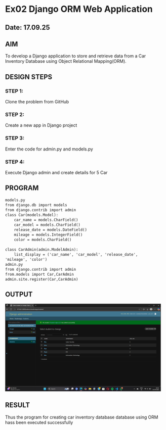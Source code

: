 # Ex02 Django ORM Web Application
## Date: 17.09.25

## AIM
To develop a Django application to store and retrieve data from a Car Inventory Database using Object Relational Mapping(ORM).

## DESIGN STEPS

### STEP 1:
Clone the problem from GitHub

### STEP 2:
Create a new app in Django project

### STEP 3:
Enter the code for admin.py and models.py

### STEP 4:
Execute Django admin and create details for 5 Car 

## PROGRAM

```
models.py
from django.db import models
from django.contrib import admin
class Car(models.Model):
    car_name = models.CharField()
    car_model = models.CharField()
    release_date = models.DateField()
    mileage = models.IntegerField()
    color = models.CharField()

class CarAdmin(admin.ModelAdmin):
    list_display = ('car_name', 'car_model', 'release_date', 'mileage', 'color')
admin.py
from django.contrib import admin
from.models import Car,CarAdmin
admin.site.register(Car,CarAdmin)
```
## OUTPUT
![alt text](<Screenshot 2025-09-15 103203.png>)
## RESULT
Thus the program for creating car inventory database database using ORM hass been executed successfully
